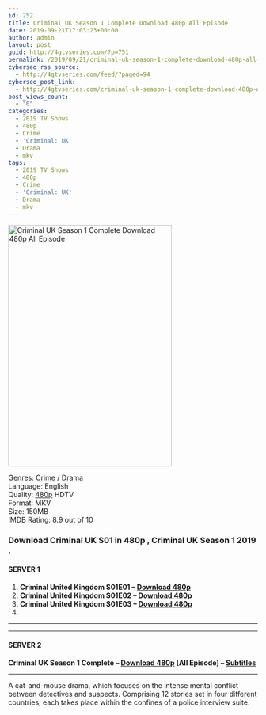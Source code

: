 ```yaml
---
id: 252
title: Criminal UK Season 1 Complete Download 480p All Episode
date: 2019-09-21T17:03:23+00:00
author: admin
layout: post
guid: http://4gtvseries.com/?p=751
permalink: /2019/09/21/criminal-uk-season-1-complete-download-480p-all-episode/
cyberseo_rss_source:
  - http://4gtvseries.com/feed/?paged=94
cyberseo_post_link:
  - http://4gtvseries.com/criminal-uk-season-1-complete-download-480p-all-episode/
post_views_count:
  - "0"
categories:
  - 2019 TV Shows
  - 480p
  - Crime
  - 'Criminal: UK'
  - Drama
  - mkv
tags:
  - 2019 TV Shows
  - 480p
  - Crime
  - 'Criminal: UK'
  - Drama
  - mkv
---
```

<img loading="lazy" class="aligncenter" src="https://1.bp.blogspot.com/-f3HoKeD717Y/XYZTttVqh6I/AAAAAAAAADU/870ZOinqqa8PExoSC0sDTAG8rKkYH6BUwCK4BGAYYCw/s1600/Criminal%2BUK%2BSeason%2B1.jpg" alt="Criminal UK Season 1 Complete Download 480p All Episode" width="330" height="488" />

Genres: <a href="http://4gtvseries.com/tag/crime/" data-wpel-link="internal">Crime</a> /&nbsp;<a href="http://4gtvseries.com/tag/drama/" data-wpel-link="internal">Drama</a>  
Language: English  
Quality:&nbsp;<a href="http://4gtvseries.com/tag/480p/" data-wpel-link="internal">480p</a>&nbsp;HDTV  
Format: MKV  
Size: 150MB  
IMDB Rating: 8.9 out of 10

### **Download Criminal UK S01 in 480p , Criminal UK Season 1 2019 ,&nbsp;**

#### <span><strong>SERVER 1</strong></span>

  1. **Criminal United Kingdom S01E01 – <a href="http://slink.dl480p.xyz/000tXl" data-wpel-link="external" target="_blank" rel="nofollow external noopener noreferrer" class="wpel-icon-left"><i class="wpel-icon fa fa-download" aria-hidden="true"></i>Download 480p</a>**
  2. **Criminal United Kingdom S01E02 – <a href="http://slink.dl480p.xyz/Qji1" data-wpel-link="external" target="_blank" rel="nofollow external noopener noreferrer" class="wpel-icon-left"><i class="wpel-icon fa fa-download" aria-hidden="true"></i>Download 480p</a>**
  3. **Criminal United Kingdom S01E03 – <a href="http://slink.dl480p.xyz/anNUa3N6" data-wpel-link="external" target="_blank" rel="nofollow external noopener noreferrer" class="wpel-icon-left"><i class="wpel-icon fa fa-download" aria-hidden="true"></i>Download 480p</a>**
  4. 

* * *

* * *

#### <span><strong>SERVER 2</strong></span>

**Criminal UK Season 1 Complete – <a href="http://dl480p.xyz/528/" data-wpel-link="external" target="_blank" rel="nofollow external noopener noreferrer" class="wpel-icon-left"><i class="wpel-icon fa fa-download" aria-hidden="true"></i>Download 480p</a> [All Episode] – <a href="https://subscene.com/subtitles/criminal-united-kingdom" data-wpel-link="external" target="_blank" rel="nofollow external noopener noreferrer" class="wpel-icon-left"><i class="wpel-icon fa fa-download" aria-hidden="true"></i>Subtitles</a>**

* * *

A cat-and-mouse drama, which focuses on the intense mental conflict between detectives and suspects. Comprising 12 stories set in four different countries, each takes place within the confines of a police interview suite.

<div align="center">
</div>